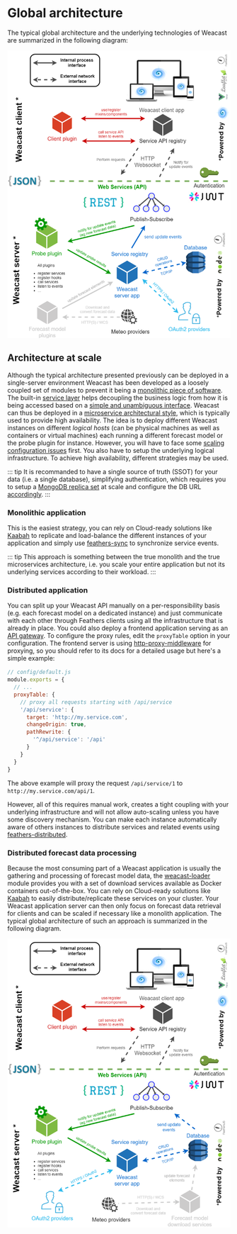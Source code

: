 # Global architecture

The typical global architecture and the underlying technologies of Weacast are summarized in the following diagram:

![Global architecture](./../assets/global-architecture.png)

## Architecture at scale

Although the typical architecture presented previously can be deployed in a single-server environment Weacast has been developed as a loosely coupled set of modules to prevent it being a [monolithic piece of software](http://whatis.techtarget.com/definition/monolithic-architecture). The built-in [service layer](https://docs.feathersjs.com/guides/about/philosophy.html#services) helps decoupling the business logic from how it is being accessed based on a [simple and unambiguous interface](https://docs.feathersjs.com/guides/about/philosophy.html#uniform-interfaces). Weacast can thus be deployed in a [microservice architectural style](http://searchmicroservices.techtarget.com/definition/microservices), which is typically used to provide high availability. The idea is to deploy different Weacast instances on different *logical hosts* (can be physical machines as well as containers or virtual machines) each running a different forecast model or the probe plugin for instance. However, you will have to face some [scaling configuration issues](https://docs.feathersjs.com/guides/advanced/scaling.html) first. You also have to setup the underlying logical infrastructure. To achieve high availability, different strategies may be used. 

::: tip
It is recommanded to have a single source of truth (SSOT) for your data (i.e. a single database), simplifying authentication, which requires you to setup a [MongoDB replica set](https://docs.mongodb.com/manual/tutorial/deploy-replica-set/) at scale and configure the DB URL [accordingly](http://mongodb.github.io/node-mongodb-native/2.0/reference/connecting/connection-settings/). 
:::

### Monolithic application

This is the easiest strategy, you can rely on Cloud-ready solutions like [Kaabah](https://kalisio.github.io/kaabah/) to replicate and load-balance the different instances of your application and simply use [feathers-sync](https://github.com/feathersjs-ecosystem/feathers-sync) to synchronize service events.

::: tip
This approach is something between the true monolith and the true microservices architecture, i.e. you scale your entire application but not its underlying services according to their workload.
:::

### Distributed application

You can split up your Weacast API manually on a per-responsibility basis (e.g. each forecast model on a dedicated instance) and just communicate with each other through Feathers clients using all the infrastructure that is already in place. You could also deploy a frontend application serving as an [API gateway](http://microservices.io/patterns/apigateway.html). To configure the proxy rules, edit the `proxyTable` option in your configuration. The frontend server is using [http-proxy-middleware](https://github.com/chimurai/http-proxy-middleware) for proxying, so you should refer to its docs for a detailed usage but here's a simple example:

``` js
// config/default.js
module.exports = {
  // ...
  proxyTable: {
    // proxy all requests starting with /api/service
    '/api/service': {
      target: 'http://my.service.com',
      changeOrigin: true,
      pathRewrite: {
        '^/api/service': '/api'
      }
    }
  }
}
```

The above example will proxy the request `/api/service/1` to `http://my.service.com/api/1`.

However, all of this requires manual work, creates a tight coupling with your underlying infrastructure and will not allow auto-scaling unless you have some discovery mechanism. You can make each instance automatically aware of others instances to distribute services and related events using [feathers-distributed](https://github.com/kalisio/feathers-distributed). 

### Distributed forecast data processing

Because the most consuming part of a Weacast application is usually the gathering and processing of forecast model data, the [weacast-loader](https://github.com/weacast/weacast-loader) module provides you with a set of download services available as Docker containers out-of-the-box. You can rely on Cloud-ready solutions like [Kaabah](https://kalisio.github.io/kaabah/) to easily distribute/replicate these services on your cluster. Your Weacast application server can then only focus on forecast data retrieval for clients and can be scaled if necessary like a monolith application. The typical global architecture of such an approach is summarized in the following diagram.

![Global architecture](./../assets/global-architecture-v2.png)

